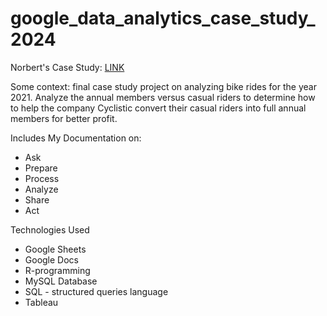 # google_data_analytics_case_study_2024

<p>Norbert's Case Study: <a href="https://docs.google.com/document/d/1upadApTX4bwzN5_ivE1ZE-0rw1CSAnZeCIMMRcO9p3Y/edit?usp=sharing" target="_blank">LINK</a></p> 
<p></p>
<p>Some context: final case study project on analyzing bike rides for the year 2021. Analyze the annual members versus casual riders to determine how to help the company Cyclistic convert their casual riders into full annual members for better profit.</p>
<p></p>
Includes My Documentation on:
<ul>
  <li>Ask</li>
  <li>Prepare</li>
  <li>Process</li>
  <li>Analyze</li>
  <li>Share</li>
  <li>Act</li>
</ul>
<p></p>
<p>Technologies Used</p>
<ul>
  <li>Google Sheets</li>
  <li>Google Docs</li>
  <li>R-programming</li>
  <li>MySQL Database</li>
  <li>SQL - structured queries language</li>
  <li>Tableau</li>
</ul>
